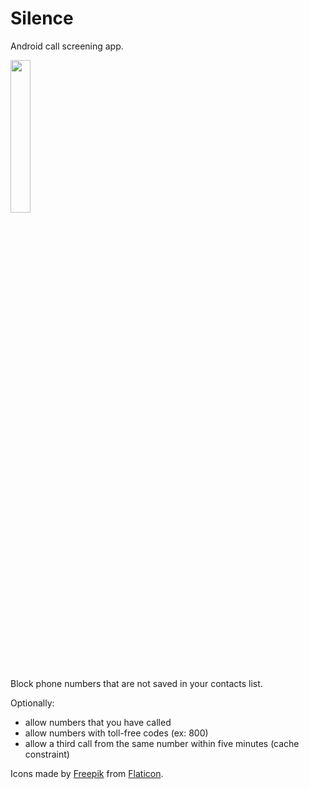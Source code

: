 # Silence

Android call screening app.

<img src="https://user-images.githubusercontent.com/53379023/121867669-df04d380-cd08-11eb-90cb-05d38a811ede.png" width="25%" height="25%">

Block phone numbers that are not saved in your contacts list.

Optionally:
- allow numbers that you have called
- allow numbers with toll-free codes (ex: 800)
- allow a third call from the same number within five minutes (cache constraint)


Icons made by [Freepik](https://www.freepik.com) from [Flaticon](https://www.flaticon.com).

